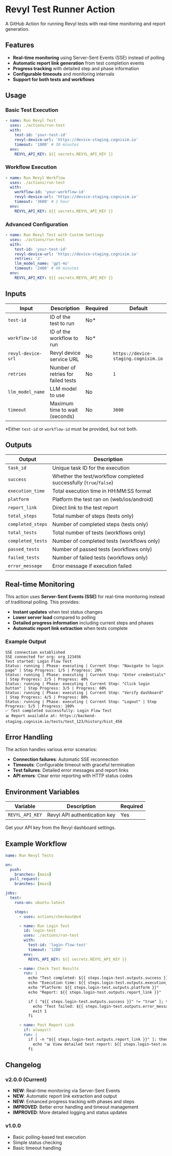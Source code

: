 # Revyl Test Runner Action

A GitHub Action for running Revyl tests with real-time monitoring and report
generation.

## Features

- **Real-time monitoring** using Server-Sent Events (SSE) instead of polling
- **Automatic report link generation** from test completion events
- **Progress tracking** with detailed step and phase information
- **Configurable timeouts** and monitoring intervals
- **Support for both tests and workflows**

## Usage

### Basic Test Execution

```yaml
- name: Run Revyl Test
  uses: ./actions/run-test
  with:
    test-id: 'your-test-id'
    revyl-device-url: 'https://device-staging.cognisim.io'
    timeout: '1800' # 30 minutes
  env:
    REVYL_API_KEY: ${{ secrets.REVYL_API_KEY }}
```

### Workflow Execution

```yaml
- name: Run Revyl Workflow
  uses: ./actions/run-test
  with:
    workflow-id: 'your-workflow-id'
    revyl-device-url: 'https://device-staging.cognisim.io'
    timeout: '3600' # 1 hour
  env:
    REVYL_API_KEY: ${{ secrets.REVYL_API_KEY }}
```

### Advanced Configuration

```yaml
- name: Run Revyl Test with Custom Settings
  uses: ./actions/run-test
  with:
    test-id: 'your-test-id'
    revyl-device-url: 'https://device-staging.cognisim.io'
    retries: '2'
    llm_model_name: 'gpt-4o'
    timeout: '2400' # 40 minutes
  env:
    REVYL_API_KEY: ${{ secrets.REVYL_API_KEY }}
```

## Inputs

| Input              | Description                        | Required | Default                              |
| ------------------ | ---------------------------------- | -------- | ------------------------------------ |
| `test-id`          | ID of the test to run              | No\*     |                                      |
| `workflow-id`      | ID of the workflow to run          | No\*     |                                      |
| `revyl-device-url` | Revyl device service URL           | No       | `https://device-staging.cognisim.io` |
| `retries`          | Number of retries for failed tests | No       | `1`                                  |
| `llm_model_name`   | LLM model to use                   | No       |                                      |
| `timeout`          | Maximum time to wait (seconds)     | No       | `3600`                               |

\*Either `test-id` or `workflow-id` must be provided, but not both.

## Outputs

| Output            | Description                                                       |
| ----------------- | ----------------------------------------------------------------- |
| `task_id`         | Unique task ID for the execution                                  |
| `success`         | Whether the test/workflow completed successfully (`true`/`false`) |
| `execution_time`  | Total execution time in HH:MM:SS format                           |
| `platform`        | Platform the test ran on (web/ios/android)                        |
| `report_link`     | Direct link to the test report                                    |
| `total_steps`     | Total number of steps (tests only)                                |
| `completed_steps` | Number of completed steps (tests only)                            |
| `total_tests`     | Total number of tests (workflows only)                            |
| `completed_tests` | Number of completed tests (workflows only)                        |
| `passed_tests`    | Number of passed tests (workflows only)                           |
| `failed_tests`    | Number of failed tests (workflows only)                           |
| `error_message`   | Error message if execution failed                                 |

## Real-time Monitoring

This action uses **Server-Sent Events (SSE)** for real-time monitoring instead
of traditional polling. This provides:

- **Instant updates** when test status changes
- **Lower server load** compared to polling
- **Detailed progress information** including current steps and phases
- **Automatic report link extraction** when tests complete

### Example Output

```
SSE connection established
SSE connected for org: org_123456
Test started: Login Flow Test
Status: running | Phase: executing | Current Step: "Navigate to login page" | Step Progress: 1/5 | Progress: 20%
Status: running | Phase: executing | Current Step: "Enter credentials" | Step Progress: 2/5 | Progress: 40%
Status: running | Phase: executing | Current Step: "Click login button" | Step Progress: 3/5 | Progress: 60%
Status: running | Phase: executing | Current Step: "Verify dashboard" | Step Progress: 4/5 | Progress: 80%
Status: running | Phase: executing | Current Step: "Logout" | Step Progress: 5/5 | Progress: 100%
✅ Test completed successfully: Login Flow Test
📊 Report available at: https://backend-staging.cognisim.io/tests/test_123/history/hist_456
```

## Error Handling

The action handles various error scenarios:

- **Connection failures**: Automatic SSE reconnection
- **Timeouts**: Configurable timeout with graceful termination
- **Test failures**: Detailed error messages and report links
- **API errors**: Clear error reporting with HTTP status codes

## Environment Variables

| Variable        | Description                  | Required |
| --------------- | ---------------------------- | -------- |
| `REVYL_API_KEY` | Revyl API authentication key | Yes      |

Get your API key from the Revyl dashboard settings.

## Example Workflow

```yaml
name: Run Revyl Tests

on:
  push:
    branches: [main]
  pull_request:
    branches: [main]

jobs:
  test:
    runs-on: ubuntu-latest

    steps:
      - uses: actions/checkout@v4

      - name: Run Login Test
        id: login-test
        uses: ./actions/run-test
        with:
          test-id: 'login-flow-test'
          timeout: '1200'
        env:
          REVYL_API_KEY: ${{ secrets.REVYL_API_KEY }}

      - name: Check Test Results
        run: |
          echo "Test completed: ${{ steps.login-test.outputs.success }}"
          echo "Execution time: ${{ steps.login-test.outputs.execution_time }}"
          echo "Platform: ${{ steps.login-test.outputs.platform }}"
          echo "Report: ${{ steps.login-test.outputs.report_link }}"

          if [ "${{ steps.login-test.outputs.success }}" != "true" ]; then
            echo "Test failed: ${{ steps.login-test.outputs.error_message }}"
            exit 1
          fi

      - name: Post Report Link
        if: always()
        run: |
          if [ -n "${{ steps.login-test.outputs.report_link }}" ]; then
            echo "📊 View detailed test report: ${{ steps.login-test.outputs.report_link }}"
          fi
```

## Changelog

### v2.0.0 (Current)

- **NEW**: Real-time monitoring via Server-Sent Events
- **NEW**: Automatic report link extraction and output
- **NEW**: Enhanced progress tracking with phases and steps
- **IMPROVED**: Better error handling and timeout management
- **IMPROVED**: More detailed logging and status updates

### v1.0.0

- Basic polling-based test execution
- Simple status checking
- Basic timeout handling
